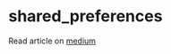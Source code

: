 # shared_preferences

Read article on [medium](https://medium.com/@Rushabh_/how-to-use-flutters-shared-preferences-for-splash-screen-and-user-session-management-168cfa147629)

